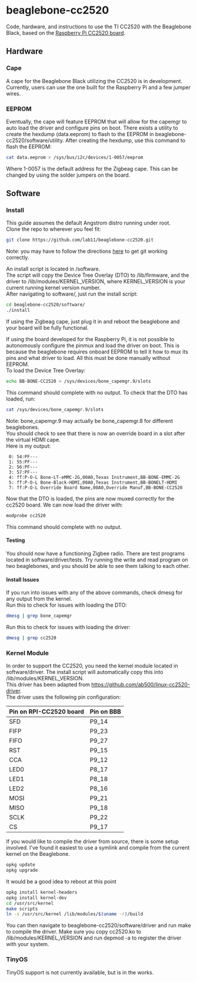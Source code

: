 beaglebone-cc2520
=================

Code, hardware, and instructions to use the TI CC2520 with the Beaglebone Black, based on the [Raspberry Pi CC2520 board](https://github.com/lab11/raspberrypi-cc2520).

Hardware
--------
### Cape
A cape for the Beaglebone Black utilizing the CC2520 is in development. Currently, users can use the one built for the Raspberry Pi and a few jumper wires.

### EEPROM
Eventually, the cape will feature EEPROM that will allow for the capemgr to auto load the driver and configure pins on boot. There exists a utility to create the hexdump (data.eeprom) to flash to the EEPROM in beaglebone-cc2520/software/utility. After creating the hexdump, use this command to flash the EEPROM:

```bash
cat data.eeprom > /sys/bus/i2c/devices/1-0057/eeprom
```
Where 1-0057 is the default address for the Zigbeag cape. This can be changed by using the solder jumpers on the board.

Software
--------
### Install

This guide assumes the default Angstrom distro running under root.<br/>
Clone the repo to wherever you feel fit:

```bash
git clone https://github.com/lab11/beaglebone-cc2520.git
```

Note: you may have to follow the directions [here](http://derekmolloy.ie/fixing-git-and-curl-certificates-problem-on-beaglebone-blac/) to get git working correctly.

An install script is located in /software. <br/>
The script will copy the Device Tree Overlay (DTO) to /lib/firmware, and the driver to /lib/modules/KERNEL_VERSION, where KERNEL_VERSION is your current running kernel version number. <br/>
After navigating to software/, just run the install script:

```bash
cd beaglebone-cc2520/software/
./install
```

If using the Zigbeag cape, just plug it in and reboot the beaglebone and your board will be fully functional.

If using the board developed for the Raspberry Pi, it is not possible to autonomously configure the pinmux and load the driver on boot. This is because the beaglebone requires onboard EEPROM to tell it how to mux its pins and what driver to load. All this must be done manually without EEPROM.<br/>
To load the Device Tree Overlay:

```bash
echo BB-BONE-CC2520 > /sys/devices/bone_capemgr.9/slots
```
This command should complete with no output.
To check that the DTO has loaded, run:

```bash
cat /sys/devices/bone_capemgr.9/slots
```
Note: bone_capemgr.9 may actually be bone_capemgr.8 for different beaglebones. <br/>
You should check to see that there is now an override board in a slot after the virtual HDMI cape. <br/>
Here is my output:

```
 0: 54:PF---
 1: 55:PF---
 2: 56:PF---
 3: 57:PF---
 4: ff:P-O-L Bone-LT-eMMC-2G,00A0,Texas Instrument,BB-BONE-EMMC-2G
 5: ff:P-O-L Bone-Black-HDMI,00A0,Texas Instrument,BB-BONELT-HDMI
 7: ff:P-O-L Override Board Name,00A0,Override Manuf,BB-BONE-CC2520
```

Now that the DTO is loaded, the pins are now muxed correctly for the cc2520 board. We can now load the driver with:

```bash
modprobe cc2520
```

This command should complete with no output. <br/>

#### Testing
You should now have a functioning Zigbee radio. There are test programs located in software/driver/tests. Try running the write and read program on two beaglebones, and you should be able to see them talking to each other.

#### Install Issues
If you run into issues with any of the above commands, check dmesg for any output from the kernel. <br/>
Run this to check for issues with loading the DTO:

```bash
dmesg | grep bone_capemgr
```

Run this to check for issues with loading the driver:

```bash
dmesg | grep cc2520
```

### Kernel Module

In order to support the CC2520, you need the kernel module located in software/driver. The install script will automatically copy this into /lib/modules/KERNEL_VERSION. <br/>
This driver has been adapted from https://github.com/ab500/linux-cc2520-driver. <br/>
The driver uses the following pin configuration:

Pin on RPI-CC2520 board | Pin on BBB
---------------- | ----------
SFD | P9_14
FIFP | P9_23
FIFO | P9_27
RST | P9_15
CCA | P9_12
LED0 | P8_17
LED1 | P8_18
LED2 | P8_16
MOSI | P9_21
MISO | P9_18
SCLK | P9_22
CS | P9_17

If you would like to compile the driver from source, there is some setup involved.
I've found it easiest to use a symlink and compile from the current kernel on the Beaglebone.

```bash
opkg update
opkg upgrade
```
It would be a good idea to reboot at this point

```bash
opkg install kernel-headers
opkg install kernel-dev
cd /usr/src/kernel
make scripts
ln -s /usr/src/kernel /lib/modules/$(uname -r)/build
```

You can then navigate to beaglebone-cc2520/software/driver and run make to compile the driver. Make sure you copy cc2520.ko to /lib/modules/KERNEL_VERSION and run depmod -a to register the driver with your system.


### TinyOS

TinyOS support is not currently available, but is in the works.